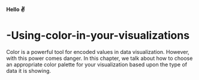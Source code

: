 #### Hello ✌

# -Using-color-in-your-visualizations

Color is a powerful tool for encoded values in data visualization. However, with this power comes danger. In this chapter, we talk about how to choose an appropriate color palette for your visualization based upon the type of data it is showing.
